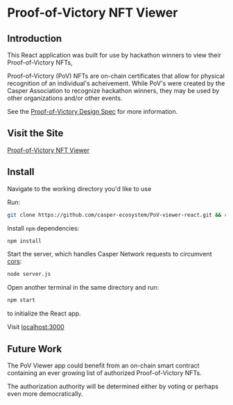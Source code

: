 # Proof-of-Victory NFT Viewer

## Introduction

This React application was built for use by hackathon winners to view their Proof-of-Victory NFTs,

Proof-of-Victory (PoV) NFTs are on-chain certificates that allow for physical recognition of an individual's acheivement. While PoV's were created by the Casper Association to recognize hackathon winners, they may be used by other organizations and/or other events.

See the [Proof-of-Victory Design Spec](https://github.com/casper-ecosystem/PoV-design-spec) for more information.

## Visit the Site

[Proof-of-Victory NFT Viewer]()

## Install

Navigate to the working directory you'd like to use

Run:
```bash
git clone https://github.com/casper-ecosystem/PoV-viewer-react.git && cd PoV-viewer-react/
```

Install `npm` dependencies:
```bash
npm install
```

Start the server, which handles Casper Network requests to circumvent [cors](https://developer.mozilla.org/en-US/docs/Web/HTTP/CORS):
```bash
node server.js
```

Open another terminal in the same directory and run:
```bash
npm start
```
to initialize the React app.

Visit [localhost:3000](http://localhost:3000)

## Future Work

The PoV Viewer app could benefit from an on-chain smart contract containing an ever growing list of authorized Proof-of-Victory NFTs.

The authorization authority will be determined either by voting or perhaps even more democratically.
